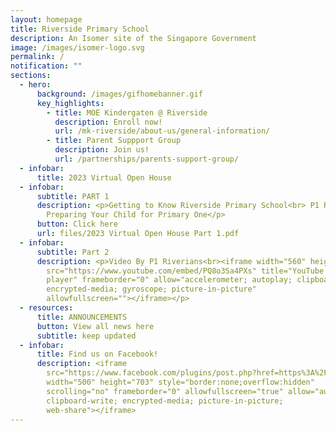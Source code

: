 ```yaml
---
layout: homepage
title: Riverside Primary School
description: An Isomer site of the Singapore Government
image: /images/isomer-logo.svg
permalink: /
notification: ""
sections:
  - hero:
      background: /images/gifhomebanner.gif
      key_highlights:
        - title: MOE Kindergaten @ Riverside
          description: Enroll now!
          url: /mk-riverside/about-us/general-information/
        - title: Parent Suppport Group
          description: Join us!
          url: /partnerships/parents-support-group/
  - infobar:
      title: 2023 Virtual Open House
  - infobar:
      subtitle: PART 1
      description: <p>Getting to Know Riverside Primary School<br> P1 Registration<br>
        Preparing Your Child for Primary One</p>
      button: Click here
      url: files/2023 Virtual Open House Part 1.pdf
  - infobar:
      subtitle: Part 2
      description: <p>Video By P1 Riverians<br><iframe width="560" height="315"
        src="https://www.youtube.com/embed/PQ8o3Sa4PXs" title="YouTube video
        player" frameborder="0" allow="accelerometer; autoplay; clipboard-write;
        encrypted-media; gyroscope; picture-in-picture"
        allowfullscreen=""></iframe></p>
  - resources:
      title: ANNOUNCEMENTS
      button: View all news here
      subtitle: keep updated
  - infobar:
      title: Find us on Facebook!
      description: <iframe
        src="https://www.facebook.com/plugins/post.php?href=https%3A%2F%2Fwww.facebook.com%2FRiversidePrimarySchoolSingapore%2Fposts%2Fpfbid0xAmcyPFmy6nA6u44P6aEMnHUz3FZM5UU9oP4e85AjJGKYXG66EjnsWQnEiXV5DaTl&show_text=true&width=500"
        width="500" height="703" style="border:none;overflow:hidden"
        scrolling="no" frameborder="0" allowfullscreen="true" allow="autoplay;
        clipboard-write; encrypted-media; picture-in-picture;
        web-share"></iframe>
---
```

